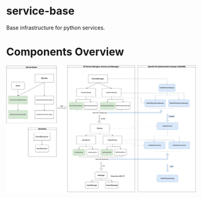 # service-base

Base infrastructure for python services.

# Components Overview

![service-base-components](./docs/service-base-components.jpg)
